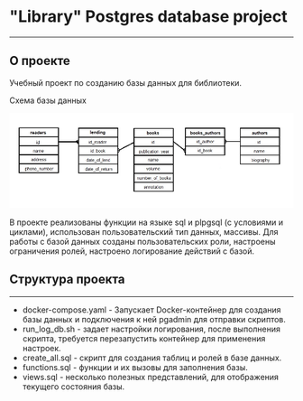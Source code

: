 
# "Library" Postgres database project #
---
## О проекте ##

Учебный проект по созданию базы данных для библиотеки.

Схема базы данных

![Image text](https://github.com/DudeOrange/library/blob/main/bd.jpg)

В проекте реализованы функции на языке sql и plpgsql (с условиями и циклами), использован пользовательский тип данных, массивы. Для работы с базой данных созданы  пользовательских роли, настроены ограничения ролей, настроено логирование действий с базой.

## Структура проекта ##
---
* docker-compose.yaml - Запускает Docker-контейнер для создания базы данных и подключения к ней pgadmin для отправки скриптов.
* run\_log\_db.sh - задает настройки логирования, после выполнения скрипта, требуется перезапустить контейнер для применения настроек.
* create_all.sql - скрипт для создания таблиц и ролей в базе данных.
* functions.sql - функции и их вызовы для заполнения базы.
* views.sql - несколько полезных представлений, для отображения текущего состояния базы.



